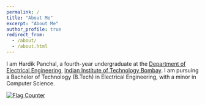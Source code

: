 ```yaml
---
permalink: /
title: "About Me"
excerpt: "About Me"
author_profile: true
redirect_from: 
  - /about/
  - /about.html
---
```


I am Hardik Panchal, a fourth-year undergraduate at the [Department of Electrical Engineering](https://www.ee.iitb.ac.in/web/index.php), [Indian Institute of Technology Bombay](https://www.iitb.ac.in/). I am pursuing a Bachelor of Technology (B.Tech) in Electrical Engineering, with a minor in Computer Science.


<a href="https://info.flagcounter.com/SOH8"><img src="https://s11.flagcounter.com/count2/SOH8/bg_FFFFFF/txt_000000/border_CCCCCC/columns_2/maxflags_10/viewers_0/labels_0/pageviews_0/flags_0/percent_0/" alt="Flag Counter" border="0"></a>
